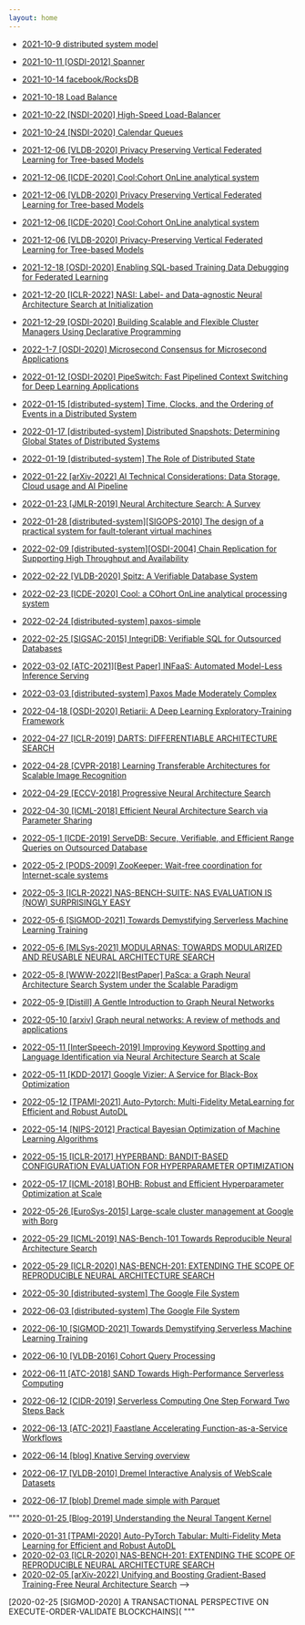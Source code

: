 ```yaml
---
layout: home
---
```


* [2021-10-9 distributed system model](2021-10-9-1.md)
* [2021-10-11 [OSDI-2012] Spanner](2021-10-11-2.md)
* [2021-10-14 facebook/RocksDB](2021-10-14-3.md)
* [2021-10-18 Load Balance](2021-10-18-4.md)
* [2021-10-22 [NSDI-2020] High-Speed Load-Balancer](2021-10-22-5.md)
* [2021-10-24 [NSDI-2020] Calendar Queues](2021-10-24-6.md)
* [2021-12-06 [VLDB-2020] Privacy Preserving Vertical Federated Learning for Tree-based Models](7-cool.md)
* [2021-12-06 [ICDE-2020] Cool:Cohort OnLine analytical system](7-cool.md)
* [2021-12-06 [VLDB-2020] Privacy Preserving Vertical Federated Learning for Tree-based Models](7-cool.md)
* [2021-12-06 [ICDE-2020] Cool:Cohort OnLine analytical system](7-cool.md)
* [2021-12-06 [VLDB-2020] Privacy-Preserving Vertical Federated Learning for Tree-based Models](2021-12-06-8.md)
* [2021-12-18 [OSDI-2020] Enabling SQL-based Training Data Debugging for Federated Learning](2021-12-18-9.md)
* [2021-12-20 [ICLR-2022] NASI: Label- and Data-agnostic Neural Architecture Search at Initialization](2021-12-20-10.md)
* [2021-12-29 [OSDI-2020] Building Scalable and Flexible Cluster Managers Using Declarative Programming](2021-12-29-11.md)
* [2022-1-7 [OSDI-2020] Microsecond Consensus for Microsecond Applications](2022-1-7-12.md)
* [2022-01-12 [OSDI-2020] PipeSwitch: Fast Pipelined Context Switching for Deep Learning Applications](2022-01-12-13.md)
* [2022-01-15 [distributed-system] Time, Clocks, and the Ordering of Events in a Distributed System](2022-01-15-14.md)
* [2022-01-17 [distributed-system] Distributed Snapshots: Determining Global States of Distributed Systems](2022-01-17-15.md)
* [2022-01-19 [distributed-system] The Role of Distributed State](2022-01-19-16.md)
* [2022-01-22 [arXiv-2022] AI Technical Considerations: Data Storage, Cloud usage and AI Pipeline](2022-01-22-17.md)
* [2022-01-23 [JMLR-2019] Neural Architecture Search: A Survey](2022-01-23-19.md)
* [2022-01-28 [distributed-system][SIGOPS-2010] The design of a practical system for fault-tolerant virtual machines](2022-01-28-21.md)
* [2022-02-09 [distributed-system][OSDI-2004] Chain Replication for Supporting High Throughput and Availability](2022-02-09-22.md)
* [2022-02-22 [VLDB-2020] Spitz: A Verifiable Database System](2022-02-22-23.md)
* [2022-02-23 [ICDE-2020] Cool: a COhort OnLine analytical processing system](2022-02-23-24.md)
* [2022-02-24 [distributed-system] paxos-simple](2022-02-24-25.md)
* [2022-02-25 [SIGSAC-2015] IntegriDB: Verifiable SQL for Outsourced Databases](2022-02-25-26.md)
* [2022-03-02 [ATC-2021][Best Paper] INFaaS: Automated Model-Less Inference Serving](2022-03-02-28.md)
* [2022-03-03 [distributed-system] Paxos Made Moderately Complex](2022-03-03-30.md)
* [2022-04-18 [OSDI-2020] Retiarii: A Deep Learning Exploratory-Training Framework](2022-04-18-31.md)
* [2022-04-27 [ICLR-2019] DARTS: DIFFERENTIABLE ARCHITECTURE SEARCH](2022-04-27-32.md)
* [2022-04-28 [CVPR-2018] Learning Transferable Architectures for Scalable Image Recognition](2022-04-28-33.md)
* [2022-04-29 [ECCV-2018] Progressive Neural Architecture Search](2022-04-29-34.md)
* [2022-04-30 [ICML-2018] Efficient Neural Architecture Search via Parameter Sharing](2022-04-30-35.md)
* [2022-05-1 [ICDE-2019] ServeDB: Secure, Verifiable, and Efficient Range Queries on Outsourced Database](2022-05-1-36.md)
* [2022-05-2 [PODS-2009] ZooKeeper: Wait-free coordination for Internet-scale systems](2022-05-2-37.md)
* [2022-05-3 [ICLR-2022] NAS-BENCH-SUITE: NAS EVALUATION IS (NOW) SURPRISINGLY EASY](2022-05-3-38.md)
* [2022-05-6 [SIGMOD-2021] Towards Demystifying Serverless Machine Learning Training](2022-05-6-39.md)
* [2022-05-6 [MLSys-2021] MODULARNAS: TOWARDS MODULARIZED AND REUSABLE NEURAL ARCHITECTURE SEARCH](2022-05-6-40.md)
* [2022-05-8 [WWW-2022][BestPaper] PaSca: a Graph Neural Architecture Search System under the Scalable Paradigm](2022-05-8-41.md)
* [2022-05-9 [Distill] A Gentle Introduction to Graph Neural Networks](2022-05-9-42.md)
* [2022-05-10 [arxiv] Graph neural networks: A review of methods and applications](2022-05-10-43.md)
* [2022-05-11 [InterSpeech-2019] Improving Keyword Spotting and Language Identification via Neural Architecture Search at Scale](2022-05-11-44.md)
* [2022-05-11 [KDD-2017] Google Vizier: A Service for Black-Box Optimization](2022-05-11-45.md)
* [2022-05-12 [TPAMI-2021] Auto-Pytorch: Multi-Fidelity MetaLearning for Efficient and Robust AutoDL](2022-05-12-46.md)
* [2022-05-14 [NIPS-2012] Practical Bayesian Optimization of Machine Learning Algorithms](https://github.com/NLGithubWP/tech-notebook/blob/master/_posts/paper-notebook/2022-05-14-47.md)
* [2022-05-15 [ICLR-2017] HYPERBAND: BANDIT-BASED CONFIGURATION EVALUATION FOR HYPERPARAMETER OPTIMIZATION](https://github.com/NLGithubWP/tech-notebook/blob/master/_posts/paper-notebook/2022-05-15-48.md)
* [2022-05-17 [ICML-2018] BOHB: Robust and Efficient Hyperparameter Optimization at Scale](https://github.com/NLGithubWP/tech-notebook/blob/master/_posts/paper-notebook/2022-05-16-49.md)
* [2022-05-26 [EuroSys-2015] Large-scale cluster management at Google with Borg](https://github.com/NLGithubWP/tech-notebook/blob/master/_posts/paper-notebook/2022-05-26-50.md)
* [2022-05-29 [ICML-2019] NAS-Bench-101 Towards Reproducible Neural Architecture Search](https://github.com/NLGithubWP/tech-notebook/blob/master/_posts/paper-notebook/2022-05-29-51.md)
* [2022-05-29 [ICLR-2020] NAS-BENCH-201: EXTENDING THE SCOPE OF REPRODUCIBLE NEURAL ARCHITECTURE SEARCH](https://github.com/NLGithubWP/tech-notebook/blob/master/_posts/paper-notebook/2022-05-31-53.md)
* [2022-05-30 [distributed-system] The Google File System](https://github.com/NLGithubWP/tech-notebook/blob/master/_posts/paper-notebook/2022-05-31-52.md)
* [2022-06-03 [distributed-system] The Google File System](https://github.com/NLGithubWP/tech-notebook/blob/master/_posts/paper-notebook/2022-05-31-52.md)

* [2022-06-10 [SIGMOD-2021] Towards Demystifying Serverless Machine Learning Training](https://github.com/NLGithubWP/tech-notebook/blob/master/_posts/paper-notebook/2022-06-10-55.md)
* [2022-06-10 [VLDB-2016] Cohort Query Processing](https://github.com/NLGithubWP/tech-notebook/blob/master/_posts/paper-notebook/2022-06-10-56.md)
* [2022-06-11 [ATC-2018] SAND Towards High-Performance Serverless Computing](https://github.com/NLGithubWP/tech-notebook/blob/master/_posts/paper-notebook/2022-06-11-57.md)
* [2022-06-12 [CIDR-2019] Serverless Computing One Step Forward Two Steps Back](https://github.com/NLGithubWP/tech-notebook/blob/master/_posts/paper-notebook/2022-06-12-58.md)
* [2022-06-13 [ATC-2021] Faastlane Accelerating Function-as-a-Service Workflows](https://github.com/NLGithubWP/tech-notebook/blob/master/_posts/paper-notebook/2022-06-13-59.md)
* [2022-06-14 [blog] Knative Serving overview](https://github.com/NLGithubWP/tech-notebook/blob/master/_posts/paper-notebook/2022-06-14-60.md)
* [2022-06-17 [VLDB-2010] Dremel Interactive Analysis of WebScale Datasets](https://github.com/NLGithubWP/tech-notebook/blob/master/_posts/paper-notebook/2022-06-17-64.md)
* [2022-06-17 [blob] Dremel made simple with Parquet](https://github.com/NLGithubWP/tech-notebook/blob/master/_posts/paper-notebook/2022-06-17-65.md)















"""
[2020-01-25 [Blog-2019] Understanding the Neural Tangent Kernel](20.md)

* [2020-01-31 [TPAMI-2020] Auto-PyTorch Tabular: Multi-Fidelity Meta Learning for Efficient and Robust AutoDL](24.md)
* [2020-02-03 [ICLR-2020] NAS-BENCH-201: EXTENDING THE SCOPE OF REPRODUCIBLE NEURAL ARCHITECTURE SEARCH](24.md)
* [2020-02-05 [arXiv-2022] Unifying and Boosting Gradient-Based Training-Free Neural Architecture Search](18.md) -->

<!-- * [2020-01-15 [OSDI-2021] A Unified Architecture for Accelerating Distributed DNN Training in Heterogeneous GPU/CPU Clusters](14.md) -->

[2020-02-25 [SIGMOD-2020] A TRANSACTIONAL PERSPECTIVE ON EXECUTE-ORDER-VALIDATE BLOCKCHAINS](
"""
